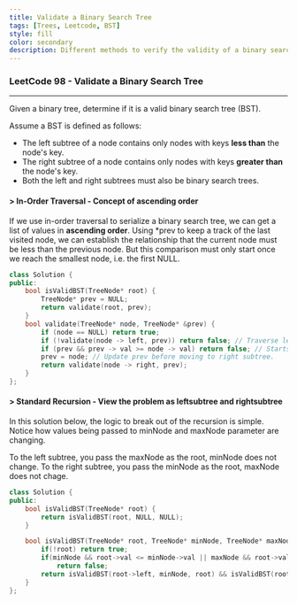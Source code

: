 ```yaml
---
title: Validate a Binary Search Tree
tags: [Trees, Leetcode, BST]
style: fill
color: secondary
description: Different methods to verify the validity of a binary search tree. This post assumes a basic understanding of what a binary tree is and goes on to explain how inorder traversal and recursion can be used to validate BSTs.
---
```


### LeetCode 98 - Validate a Binary Search Tree
-------
Given a binary tree, determine if it is a valid binary search tree (BST).

Assume a BST is defined as follows:

+ The left subtree of a node contains only nodes with keys **less than** the node's key.
+ The right subtree of a node contains only nodes with keys **greater than** the node's key.
+ Both the left and right subtrees must also be binary search trees.

#### **> In-Order Traversal - Concept of ascending order**

If we use in-order traversal to serialize a binary search tree, we can get a list of values in **ascending order**. Using *prev to keep a track of the last visited node, we can establish the relationship that the current node must be less than the previous node. But this comparison must only start once we reach the smallest node, i.e. the first NULL.

```cpp
class Solution {
public:
    bool isValidBST(TreeNode* root) {
        TreeNode* prev = NULL; 
        return validate(root, prev);
    }
    bool validate(TreeNode* node, TreeNode* &prev) {
        if (node == NULL) return true;
        if (!validate(node -> left, prev)) return false; // Traverse left subtree
        if (prev && prev -> val >= node -> val) return false; // Starts comparison from first non null prev.
        prev = node; // Update prev before moving to right subtree.
        return validate(node -> right, prev); 
    }
};
```

#### **> Standard Recursion - View the problem as leftsubtree and rightsubtree**

In this solution below, the logic to break out of the recursion is simple.
Notice how values being passed to minNode and maxNode parameter are changing.

To the left subtree, you pass the maxNode as the root, minNode does not change.
To the right subtree, you pass the minNode as the root, maxNode does not chage.

```cpp
class Solution {
public:
    bool isValidBST(TreeNode* root) {
        return isValidBST(root, NULL, NULL);
    }

    bool isValidBST(TreeNode* root, TreeNode* minNode, TreeNode* maxNode) {
        if(!root) return true;
        if(minNode && root->val <= minNode->val || maxNode && root->val >= maxNode->val)
            return false;
        return isValidBST(root->left, minNode, root) && isValidBST(root->right, root, maxNode);
    }
};
```

&nbsp;
